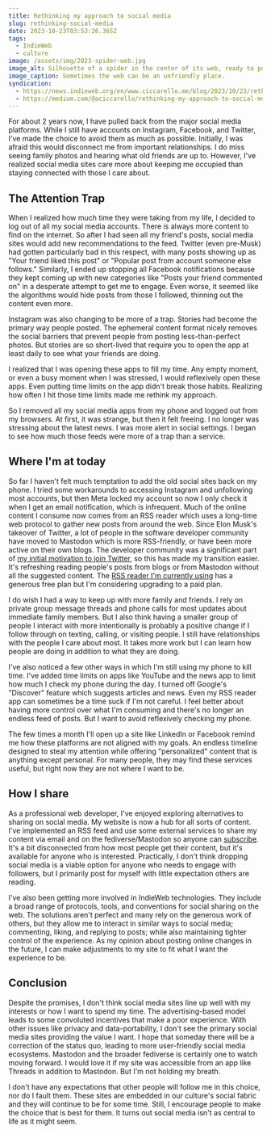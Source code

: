 ```yaml
---
title: Rethinking my approach to social media
slug: rethinking-social-media
date: 2023-10-23T03:53:26.365Z
tags:
  - IndieWeb
  - culture
image: /assets/img/2023-spider-web.jpg
image_alt: Silhouette of a spider in the center of its web, ready to pounce.
image_caption: Sometimes the web can be an unfriendly place.
syndication:
  - https://news.indieweb.org/en/www.ciccarello.me/blog/2023/10/23/rethinking-social-media/
  - https://medium.com/@aciccarello/rethinking-my-approach-to-social-media-e6e19b2ba744
---
```


For about 2 years now, I have pulled back from the major social media platforms.
While I still have accounts on Instagram, Facebook, and Twitter, I've made the choice to avoid them as much as possible.
Initially, I was afraid this would disconnect me from important relationships.
I do miss seeing family photos and hearing what old friends are up to.
However, I've realized social media sites care more about keeping me occupied than staying connected with those I care about.

## The Attention Trap

When I realized how much time they were taking from my life, I decided to log out of all my social media accounts.
There is always more content to find on the internet.
So after I had seen all my friend's posts, social media sites would add new recommendations to the feed.
Twitter (even pre-Musk) had gotten particularly bad in this respect, with many posts showing up as "Your friend liked this post" or "Popular post from account someone else follows."
Similarly, I ended up stopping all Facebook notifications because they kept coming up with new categories like "Posts your friend commented on" in a desperate attempt to get me to engage.
Even worse, it seemed like the algorithms would hide posts from those I followed, thinning out the content even more.

Instagram was also changing to be more of a trap.
Stories had become the primary way people posted.
The ephemeral content format nicely removes the social barriers that prevent people from posting less-than-perfect photos.
But stories are so short-lived that require you to open the app at least daily to see what your friends are doing.

I realized that I was opening these apps to fill my time.
Any empty moment, or even a busy moment when I was stressed, I would reflexively open these apps.
Even putting time limits on the app didn't break those habits.
Realizing how often I hit those time limits made me rethink my approach.

So I removed all my social media apps from my phone and logged out from my browsers.
At first, it was strange, but then it felt freeing.
I no longer was stressing about the latest news.
I was more alert in social settings.
I began to see how much those feeds were more of a trap than a service.

## Where I'm at today

So far I haven't felt much temptation to add the old social sites back on my phone.
I tried some workarounds to accessing Instagram and unfollowing most accounts, but then Meta locked my account so now I only check it when I get an email notification, which is infrequent.
Much of the online content I consume now comes from an RSS reader which uses a long-time web protocol to gather new posts from around the web.
Since Elon Musk's takeover of Twitter, a lot of people in the software developer community have moved to Mastodon which is more RSS-friendly, or have been more active on their own blogs.
The developer community was a significant part of [my initial motivation to join Twitter](/blog/2018/01/29/why-i-got-a-twitter-account/), so this has made my transition easier.
It's refreshing reading people's posts from blogs or from Mastodon without all the suggested content.
The [RSS reader I'm currently using](https://www.inoreader.com/) has a generous free plan but I'm considering upgrading to a paid plan.

I do wish I had a way to keep up with more family and friends.
I rely on private group message threads and phone calls for most updates about immediate family members.
But I also think having a smaller group of people I interact with more intentionally is probably a positive change if I follow through on texting, calling, or visiting people.
I still have relationships with the people I care about most.
It takes more work but I can learn how people are doing in addition to what they are doing.

I've also noticed a few other ways in which I'm still using my phone to kill time.
I've added time limits on apps like YouTube and the news app to limit how much I check my phone during the day.
I turned off Google's "Discover" feature which suggests articles and news.
Even my RSS reader app can sometimes be a time suck if I'm not careful.
I feel better about having more control over what I'm consuming and there's no longer an endless feed of posts.
But I want to avoid reflexively checking my phone.

The few times a month I'll open up a site like LinkedIn or Facebook remind me how these platforms are not aligned with my goals.
An endless timeline designed to steal my attention while offering "personalized" content that is anything except personal.
For many people, they may find these services useful, but right now they are not where I want to be.

## How I share

As a professional web developer, I've enjoyed exploring alternatives to sharing on social media.
My website is now a hub for all sorts of content.
I've implemented an RSS feed and use some external services to share my content via email and on the fediverse/Mastodon so anyone can [subscribe](/subscribe).
It's a bit disconnected from how most people get their content, but it's available for anyone who is interested.
Practically, I don't think dropping social media is a viable option for anyone who needs to engage with followers, but I primarily post for myself with little expectation others are reading.

I've also been getting more involved in IndieWeb technologies.
They include a broad range of protocols, tools, and conventions for social sharing on the web.
The solutions aren't perfect and many rely on the generous work of others, but they allow me to interact in similar ways to social media; commenting, liking, and replying to posts; while also maintaining tighter control of the experience.
As my opinion about posting online changes in the future, I can make adjustments to my site to fit what I want the experience to be.

## Conclusion

Despite the promises, I don't think social media sites line up well with my interests or how I want to spend my time.
The advertising-based model leads to some convoluted incentives that make a poor experience.
With other issues like privacy and data-portability, I don't see the primary social media sites providing the value I want.
I hope that someday there will be a correction of the status quo, leading to more user-friendly social media ecosystems.
Mastodon and the broader fediverse is certainly one to watch moving forward.
I would love it if my site was accessible from an app like Threads in addition to Mastodon.
But I'm not holding my breath.

I don't have any expectations that other people will follow me in this choice, nor do I fault them.
These sites are embedded in our culture's social fabric and they will continue to be for some time.
Still, I encourage people to make the choice that is best for them.
It turns out social media isn't as central to life as it might seem.
